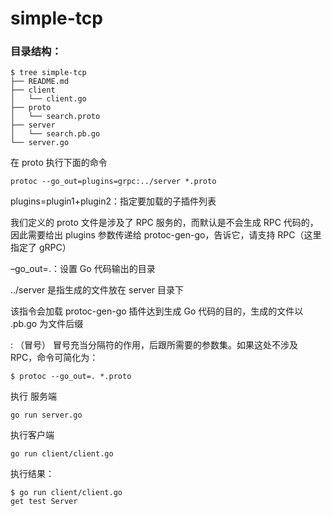 # simple-tcp

### 目录结构：
```shell
$ tree simple-tcp
├── README.md   
├── client
│   └── client.go
├── proto
│   └── search.proto
├── server
│   └── search.pb.go
└── server.go

```

在 proto 执行下面的命令 

```shell
protoc --go_out=plugins=grpc:../server *.proto
```
plugins=plugin1+plugin2：指定要加载的子插件列表

我们定义的 proto 文件是涉及了 RPC 服务的，而默认是不会生成 RPC 代码的，因此需要给出 plugins 参数传递给 protoc-gen-go，告诉它，请支持 RPC（这里指定了 gRPC）

–go_out=.：设置 Go 代码输出的目录

../server 是指生成的文件放在 server 目录下

该指令会加载 protoc-gen-go 插件达到生成 Go 代码的目的，生成的文件以 .pb.go 为文件后缀

: （冒号）
冒号充当分隔符的作用，后跟所需要的参数集。如果这处不涉及 RPC，命令可简化为：
```shell
$ protoc --go_out=. *.proto
```

执行 服务端
```shell
go run server.go
```

执行客户端

```shell
go run client/client.go
```
执行结果：

```shell
$ go run client/client.go
get test Server
```